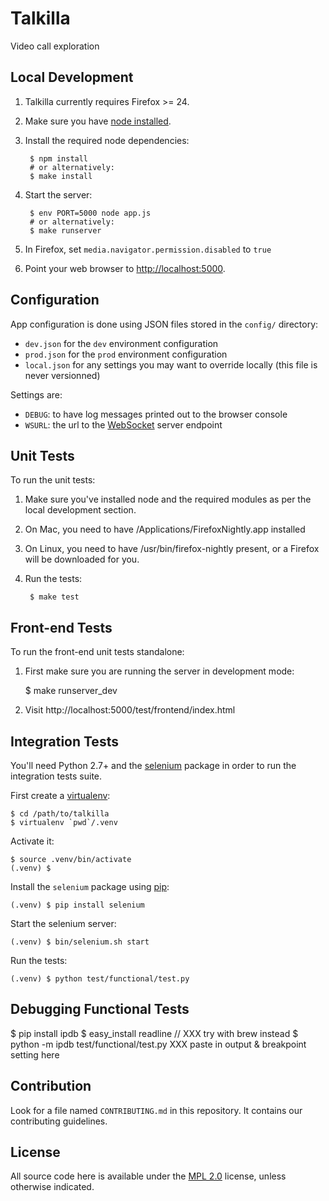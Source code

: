 Talkilla
========

Video call exploration

Local Development
-----------------

1. Talkilla currently requires Firefox >= 24.

2. Make sure you have [node installed](http://nodejs.org/).

3. Install the required node dependencies:

        $ npm install
        # or alternatively:
        $ make install

4. Start the server:

        $ env PORT=5000 node app.js
        # or alternatively:
        $ make runserver

5. In Firefox, set `media.navigator.permission.disabled` to `true`

6. Point your web browser to [http://localhost:5000](http://localhost:5000).


Configuration
-------------

App configuration is done using JSON files stored in the `config/` directory:

- `dev.json` for the `dev` environment configuration
- `prod.json` for the `prod` environment configuration
- `local.json` for any settings you may want to override locally
  (this file is never versionned)

Settings are:

- `DEBUG`: to have log messages printed out to the browser console
- `WSURL`: the url to the [WebSocket](http://www.websocket.org/) server endpoint

Unit Tests
----------

To run the unit tests:

1. Make sure you've installed node and the required modules as per the local development section.

2. On Mac, you need to have /Applications/FirefoxNightly.app installed

3. On Linux, you need to have /usr/bin/firefox-nightly present, or a Firefox will be downloaded for you.

4. Run the tests:

        $ make test


Front-end Tests
---------------

To run the front-end unit tests standalone:

1. First make sure you are running the server in development mode:

    $ make runserver_dev

2. Visit http://localhost:5000/test/frontend/index.html


Integration Tests
-----------------

You'll need Python 2.7+ and the [selenium](https://pypi.python.org/pypi/selenium)
package in order to run the integration tests suite.

First create a [virtualenv](https://pypi.python.org/pypi/virtualenv):

    $ cd /path/to/talkilla
    $ virtualenv `pwd`/.venv

Activate it:

    $ source .venv/bin/activate
    (.venv) $

Install the `selenium` package using [pip](https://pypi.python.org/pypi/pip):

    (.venv) $ pip install selenium

Start the selenium server:

    (.venv) $ bin/selenium.sh start

Run the tests:

    (.venv) $ python test/functional/test.py

Debugging Functional Tests
--------------------------

$ pip install ipdb
$ easy_install readline          // XXX try with brew instead
$ python -m ipdb test/functional/test.py
XXX paste in output & breakpoint setting here

Contribution
------------

Look for a file named `CONTRIBUTING.md` in this repository. It
contains our contributing guidelines.

License
-------

All source code here is available under the
[MPL 2.0](https://mozilla.org/MPL/2.0/) license, unless otherwise
indicated.

